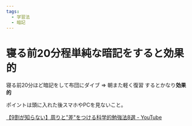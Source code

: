 ```yaml
---
tags:
  - 学習法
  - 暗記
---
```

# 寝る前20分程単純な暗記をすると効果的

寝る前20分ほど暗記をして布団にダイブ => 朝また軽く復習
するとかなり**効果的**


ポイントは頭に入れた後スマホやPCを見ないこと。

[【9割が知らない】周りと"差"をつける科学的勉強法8選 - YouTube](https://www.youtube.com/watch?v=tWi6HE4DubY)
